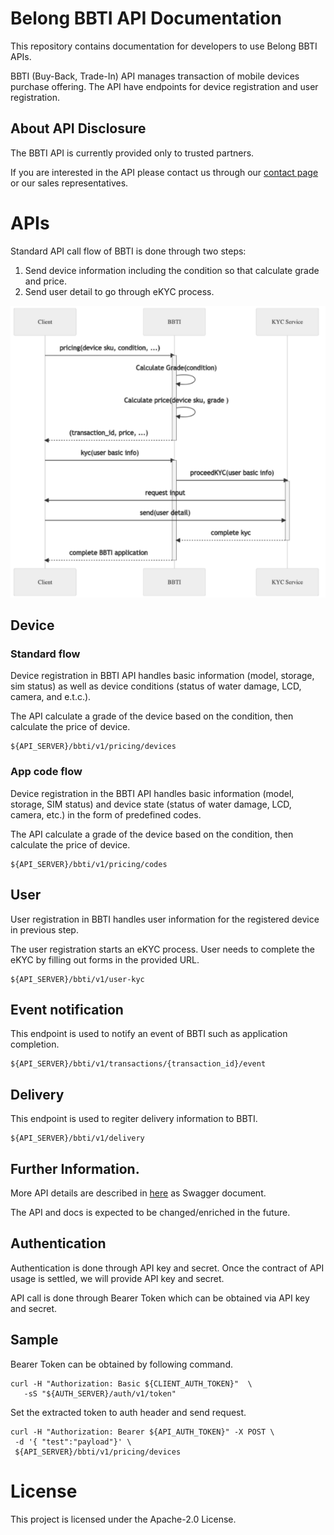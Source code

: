 # Belong BBTI API Documentation
This repository contains documentation for developers to use Belong BBTI APIs.

BBTI (Buy-Back, Trade-In) API manages transaction of mobile devices purchase offering. 
The API have endpoints for device registration and user registration.


## About API Disclosure
The BBTI API is currently provided only to trusted partners.

If you are interested in the API please contact us through our [contact page](https://about.belong.co.jp/contact) or our sales representatives.

# APIs
Standard API call flow of BBTI is done through two steps:

1. Send device information including the condition so that calculate grade and price.
1. Send user detail to go through eKYC process.

![standard_api_call](./diagrams/standard_api_call/standard_api_call.png)

## Device

### Standard flow
Device registration in BBTI API handles basic information (model, storage, sim status) as well as device conditions (status of water damage, LCD, camera, and e.t.c.).

The API calculate a grade of the device based on the condition, then calculate the price of device. 

```text
${API_SERVER}/bbti/v1/pricing/devices
```

### App code flow
Device registration in the BBTI API handles basic information (model, storage, SIM status) and device state (status of water damage, LCD, camera, etc.) in the form of predefined codes.

The API calculate a grade of the device based on the condition, then calculate the price of device. 

```text
${API_SERVER}/bbti/v1/pricing/codes
```

## User
User registration in BBTI handles user information for the registered device in previous step.

The user registration starts an eKYC process. User needs to complete the eKYC by filling out forms in the provided URL.


```text
${API_SERVER}/bbti/v1/user-kyc
```

## Event notification
This endpoint is used to notify an event of BBTI such as application completion.


```text
${API_SERVER}/bbti/v1/transactions/{transaction_id}/event
```

## Delivery
This endpoint is used to regiter delivery information to BBTI.


```text
${API_SERVER}/bbti/v1/delivery
```

## Further Information.
More API details are described in [here](./sampledata/swagger) as Swagger document.

The API and docs is expected to be changed/enriched in the future.


## Authentication
Authentication is done through API key and secret. Once the contract of API usage is settled, we will provide API key and secret.

API call is done through Bearer Token which can be obtained via API key and secret. 

## Sample
Bearer Token can be obtained by following command.

```shell
curl -H "Authorization: Basic ${CLIENT_AUTH_TOKEN}"  \
   -sS "${AUTH_SERVER}/auth/v1/token"
```

Set the extracted token to auth header and send request.

```shell
curl -H "Authorization: Bearer ${API_AUTH_TOKEN}" -X POST \
 -d '{ "test":"payload"}' \
 ${API_SERVER}/bbti/v1/pricing/devices
```


# License
This project is licensed under the Apache-2.0 License.

